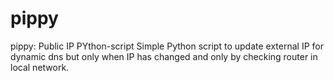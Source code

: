 # pippy

pippy: Public IP PYthon-script
Simple Python script to update external IP for dynamic dns but only when IP has changed and only by checking router in local network.